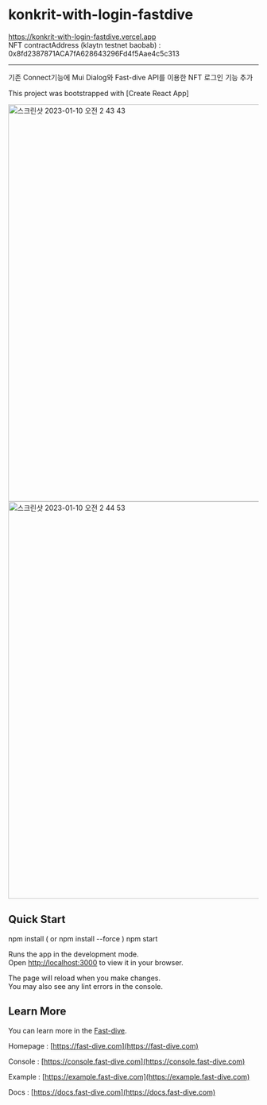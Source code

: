 # konkrit-with-login-fastdive

https://konkrit-with-login-fastdive.vercel.app
<br/>NFT contractAddress (klaytn testnet baobab) : 0x8fd2387871ACA7fA628643296Fd4f5Aae4c5c313

---

기존 Connect기능에 Mui Dialog와 Fast-dive API를 이용한 NFT 로그인 기능 추가

This project was bootstrapped with [Create React App]

<img width="800" alt="스크린샷 2023-01-10 오전 2 43 43" src="https://user-images.githubusercontent.com/83529212/211373179-733483d6-76be-459c-9e32-ec9ede3979cb.png">
<img width="800" alt="스크린샷 2023-01-10 오전 2 44 53" src="https://user-images.githubusercontent.com/83529212/211373196-ddf5f6e2-848e-4e88-bde1-d01c1c814ffb.png">


## Quick Start

npm install ( or npm install --force )
npm start

Runs the app in the development mode.\
Open [http://localhost:3000](http://localhost:3000) to view it in your browser.

The page will reload when you make changes.\
You may also see any lint errors in the console.

## Learn More

You can learn more in the [Fast-dive](https://fast-dive.com).

Homepage : [https://fast-dive.com](https://fast-dive.com)

Console : [https://console.fast-dive.com](https://console.fast-dive.com)

Example : [https://example.fast-dive.com](https://example.fast-dive.com)

Docs : [https://docs.fast-dive.com](https://docs.fast-dive.com)
